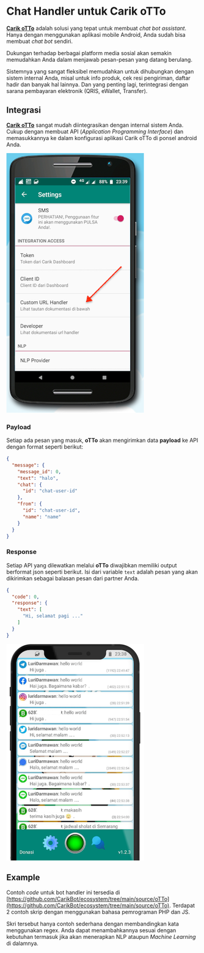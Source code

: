 # Chat Handler untuk Carik oTTo


[**Carik oTTo**](https://carik.id/otto/) adalah solusi yang tepat untuk membuat _chat bot assistant_.
Hanya dengan menggunakan aplikasi mobile Android, Anda sudah bisa membuat _chat bot_ sendiri.

Dukungan terhadap berbagai platform media sosial akan semakin memudahkan Anda dalam menjawab pesan-pesan yang datang berulang.

Sistemnya yang sangat fleksibel memudahkan untuk dihubungkan dengan sistem internal Anda, misal untuk info produk, cek resi pengiriman, daftar hadir dan banyak hal lainnya. Dan yang penting lagi, terintegrasi dengan sarana pembayaran elektronik (QRIS, eWallet, Transfer).

## Integrasi

[**Carik oTTo**](https://carik.id/otto/) sangat mudah diintegrasikan dengan internal sistem Anda. Cukup dengan membuat API (_Application Programming Interface_) dan memasukkannya ke dalam konfigurasi aplikasi Carik oTTo di ponsel android Anda.

![integrasi](integration-setting.png)

### Payload

Setiap ada pesan yang masuk, **oTTo** akan mengirimkan data __payload__ ke API dengan format seperti berikut:

```json
{
  "message": {
    "message_id": 0,
    "text": "halo",
    "chat": {
      "id": "chat-user-id"
    },
    "from": {
      "id": "chat-user-id",
      "name": "name"
    }
  }
}
```


### Response

Setiap API yang dilewatkan melalui **oTTo** diwajibkan memiliki output berformat json seperti berikut. Isi dari variable `text` adalah pesan yang akan dikirimkan sebagai balasan pesan dari partner Anda.

```json
{
  "code": 0,
  "response": {
    "text": [
      "Hi, selamat pagi ..."
    ]
  }
}
```


![oTTo](oTTo.png)

## Example

Contoh _code_ untuk bot handler ini tersedia di [https://github.com/CarikBot/ecosystem/tree/main/source/oTTo](https://github.com/CarikBot/ecosystem/tree/main/source/oTTo). Terdapat 2 contoh skrip dengan menggunakan bahasa pemrograman PHP dan JS.

Skri tersebut hanya contoh sederhana dengan membandingkan kata menggunakan regex. Anda dapat menambahkannya sesuai dengan kebutuhan termasuk jika akan menerapkan NLP ataupun _Machine Learning_ di dalamnya.
